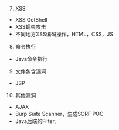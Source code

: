 

7. XSS

- XSS GetShell
- XSS蠕虫攻击
- 不同地方XSS编码操作，HTML，CSS，JS



8. 命令执行

- Java命令执行





9. 文件包含漏洞

- JSP



10. 其他漏洞

- AJAX
- Burp Suite Scanner，生成SCRF POC
- Java后端的Filter。
